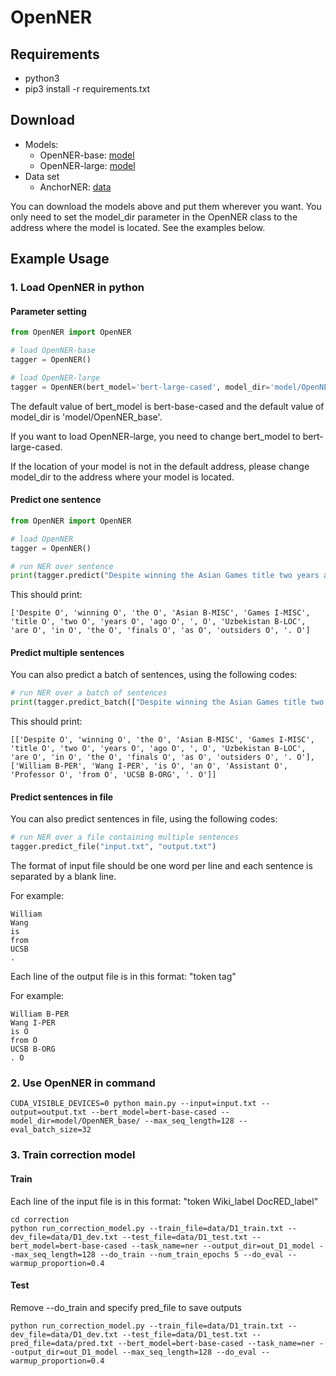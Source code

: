 # OpenNER

## Requirements
- python3
- pip3 install -r requirements.txt

## Download

- Models:
  - OpenNER-base: [model](https://drive.google.com/file/d/1Zwkp6pvuqVn2idO5KQp_Casx4VjBxHyB/view?usp=sharing)
  - OpenNER-large: [model](https://drive.google.com/file/d/15ID9cOSJC2NMJNrv6vqbdXfOlHb7wT3w/view?usp=sharing)
- Data set
  - AnchorNER: [data](https://drive.google.com/file/d/1Qm3WCWLOPRgTJUuXBKrOLPr20V5yOa5i/view?usp=sharing)

You can download the models above and put them wherever you want. You only need to set the model_dir parameter in the OpenNER class to the address where the model is located. See the examples below.

## Example Usage

### 1. Load OpenNER in python

#### Parameter setting

```python
from OpenNER import OpenNER

# load OpenNER-base
tagger = OpenNER()

# load OpenNER-large
tagger = OpenNER(bert_model='bert-large-cased', model_dir='model/OpenNER_large')
```

The default value of bert_model is bert-base-cased and the default value of model_dir is 'model/OpenNER_base'.

If you want to load OpenNER-large, you need to change bert_model to bert-large-cased.

If the location of your model is not in the default address, please change model_dir to the address where your model is located.

#### Predict one sentence

```python
from OpenNER import OpenNER

# load OpenNER
tagger = OpenNER()

# run NER over sentence
print(tagger.predict("Despite winning the Asian Games title two years ago, Uzbekistan are in the finals as outsiders."))  

```

This should print:

```
['Despite O', 'winning O', 'the O', 'Asian B-MISC', 'Games I-MISC', 'title O', 'two O', 'years O', 'ago O', ', O', 'Uzbekistan B-LOC', 'are O', 'in O', 'the O', 'finals O', 'as O', 'outsiders O', '. O']  

```

#### Predict multiple sentences

You can also predict a batch of sentences, using the following codes:

```python
# run NER over a batch of sentences
print(tagger.predict_batch(["Despite winning the Asian Games title two years ago, Uzbekistan are in the finals as outsiders.", "William Wang is an Assistant Professor from UCSB."]))  

```

This should print:

```
[['Despite O', 'winning O', 'the O', 'Asian B-MISC', 'Games I-MISC', 'title O', 'two O', 'years O', 'ago O', ', O', 'Uzbekistan B-LOC', 'are O', 'in O', 'the O', 'finals O', 'as O', 'outsiders O', '. O'],   
['William B-PER', 'Wang I-PER', 'is O', 'an O', 'Assistant O', 'Professor O', 'from O', 'UCSB B-ORG', '. O']]  

```

#### Predict sentences in file

You can also predict sentences in file, using the following codes:

```python
# run NER over a file containing multiple sentences
tagger.predict_file("input.txt", "output.txt")  

```

The format of input file should be one word per line and each sentence is separated by a blank line.

For example:

```
William
Wang
is
from
UCSB
.
```

Each line of the output file is in this format: "token tag"

For example:

```
William B-PER
Wang I-PER
is O
from O
UCSB B-ORG
. O
```

### 2. Use OpenNER in command

```
CUDA_VISIBLE_DEVICES=0 python main.py --input=input.txt --output=output.txt --bert_model=bert-base-cased --model_dir=model/OpenNER_base/ --max_seq_length=128 --eval_batch_size=32
```

### 3. Train correction model

#### Train

Each line of the input file is in this format: "token Wiki_label DocRED_label"

```
cd correction
python run_correction_model.py --train_file=data/D1_train.txt --dev_file=data/D1_dev.txt --test_file=data/D1_test.txt --bert_model=bert-base-cased --task_name=ner --output_dir=out_D1_model --max_seq_length=128 --do_train --num_train_epochs 5 --do_eval --warmup_proportion=0.4
```


#### Test

Remove --do_train and specify pred_file to save outputs

```
python run_correction_model.py --train_file=data/D1_train.txt --dev_file=data/D1_dev.txt --test_file=data/D1_test.txt --pred_file=data/pred.txt --bert_model=bert-base-cased --task_name=ner --output_dir=out_D1_model --max_seq_length=128 --do_eval --warmup_proportion=0.4
```


